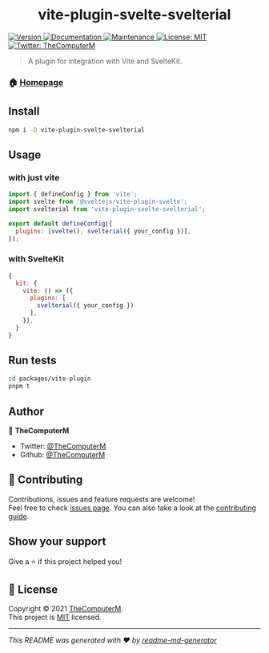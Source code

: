 <h1 align="center">vite-plugin-svelte-svelterial</h1>
<p>
  <a href="https://www.npmjs.com/package/vite-plugin-svelte-svelterial" target="_blank">
    <img alt="Version" src="https://img.shields.io/npm/v/vite-plugin-svelte-svelterial.svg">
  </a>
  <a href="https://github.com/svelterialjs/integrations/tree/main/packages/vite-plugin#readme" target="_blank">
    <img alt="Documentation" src="https://img.shields.io/badge/documentation-yes-brightgreen.svg" />
  </a>
  <a href="https://github.com/svelterialjs/integrations/graphs/commit-activity" target="_blank">
    <img alt="Maintenance" src="https://img.shields.io/badge/Maintained%3F-yes-green.svg" />
  </a>
  <a href="https://github.com/svelterialjs/integrations/blob/master/LICENSE" target="_blank">
    <img alt="License: MIT" src="https://img.shields.io/github/license/TheComputerM/vite-plugin-svelte-svelterial" />
  </a>
  <a href="https://twitter.com/TheComputerM" target="_blank">
    <img alt="Twitter: TheComputerM" src="https://img.shields.io/twitter/follow/TheComputerM.svg?style=social" />
  </a>
</p>

> A plugin for integration with Vite and SvelteKit.

### 🏠 [Homepage](https://github.com/svelterialjs/integrations/tree/main/packages/vite-plugin#readme)

## Install

```sh
npm i -D vite-plugin-svelte-svelterial
```

## Usage

### with just vite

```js
import { defineConfig } from 'vite';
import svelte from '@sveltejs/vite-plugin-svelte';
import svelterial from 'vite-plugin-svelte-svelterial';

export default defineConfig({
  plugins: [svelte(), svelterial({ your_config })],
});
```

### with SvelteKit

```js
{
  kit: {
    vite: () => ({
      plugins: [
        svelterial({ your_config })
      ],
    }),
  }
}
```

## Run tests

```sh
cd packages/vite-plugin
pnpm t
```

## Author

👤 **TheComputerM**

- Twitter: [@TheComputerM](https://twitter.com/TheComputerM)
- Github: [@TheComputerM](https://github.com/TheComputerM)

## 🤝 Contributing

Contributions, issues and feature requests are welcome!<br />Feel free to check [issues page](https://github.com/svelterialjs/integrations/issues). You can also take a look at the [contributing guide](https://github.com/svelterialjs/integrations/blob/master/CONTRIBUTING.md).

## Show your support

Give a ⭐️ if this project helped you!

## 📝 License

Copyright © 2021 [TheComputerM](https://github.com/TheComputerM).<br />
This project is [MIT](https://github.com/svelterialjs/integrations/blob/master/LICENSE) licensed.

---

_This README was generated with ❤️ by [readme-md-generator](https://github.com/kefranabg/readme-md-generator)_
